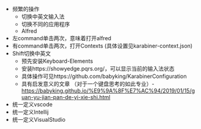 * 频繁的操作
  * 切换中英文输入法
  * 切换不同的应用程序
  * Alfred
* 左command单击两次，意味着打开alfred
* 有command单击两次，打开Contexts (具体设置见karabiner-context.json)
* Shift切换中英文
  * 预先安装Keyboard-Elements
  * 安装https://showyedge.pqrs.org/，可以显示当前的输入法状态
  * 具体操作可见https://github.com/babyking/KarabinerConfiguration
  * 具有启发意义的文章 （对于一个键盘思考的如此专业）- https://babyking.github.io/%E9%9A%8F%E7%AC%94/2019/01/15/guan-yu-jian-pan-de-yi-xie-shi.html
* 统一定义vscode
* 统一定义Intellij
* 统一定义VisualStudio